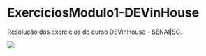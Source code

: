 # ExerciciosModulo1-DEVinHouse
Resolução dos exercicios do curso DEVinHouse - SENAI|SC.  

<div>
  <img src="https://static.portaldaindustria.com.br/media/uploads/logotipos/logo-senai.png" style={width: 400; height:200; } >
  
</div>

